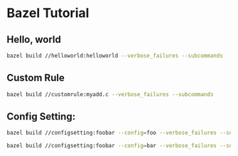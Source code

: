 # Bazel Tutorial




## Hello, world

```bash
bazel build //helloworld:helloworld --verbose_failures --subcommands
```

## Custom Rule

```bash
bazel build //customrule:myadd.c --verbose_failures --subcommands
```

## Config Setting:

``` bash
bazel build //configsetting:foobar --config=foo --verbose_failures --subcommands

bazel build //configsetting:foobar --config=bar --verbose_failures --subcommands
```